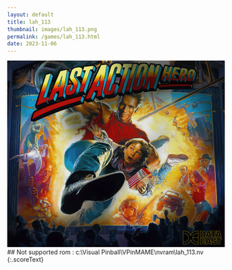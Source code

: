 ```yaml
---
layout: default
title: lah_113
thumbnail: images/lah_113.png
permalink: /games/lah_113.html
date: 2023-11-06
---
```


<img src="../images/lah_113.png" class="gameThumbnail img-fluid mx-auto align-middle">
## Not supported rom : c:\Visual Pinball\VPinMAME\nvram\lah_113.nv
{:.scoreText}

